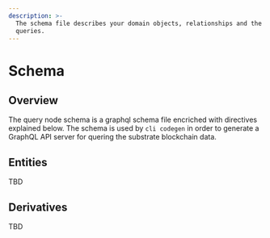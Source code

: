```yaml
---
description: >-
  The schema file describes your domain objects, relationships and the supported
  queries.
---
```


# Schema

## Overview

The query node schema is a graphql schema file encriched with directives explained below. The schema is used by `cli codegen` in order to generate a GraphQL API server for quering the substrate blockchain data.

## Entities

TBD

## Derivatives

TBD


